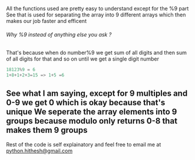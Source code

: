 All the functions used are pretty easy to understand except for the %9 part 
See that is used for separating the array into 9 different arrays which then makes our job faster and efficent 
###### Why %9 instead of anything else you ask ?
That's because when do number%9 we get sum of all digits and then sum of all digits for that and so on until we get a single digit number 
```python
18123%9 = 6
1+8+1+2+3=15 => 1+5 =6
```
See what I am saying, except for 9 multiples and 0-9 we get 0 which is okay because that's unique
We seperate the array elements into 9 groups because modulo only returns 0-8 that makes them 9 groups 
-------------------------------------------------------------------------------------------------------------------------------
Rest of the code is self explainatory and feel free to email me at python.hithesh@gmail.com
